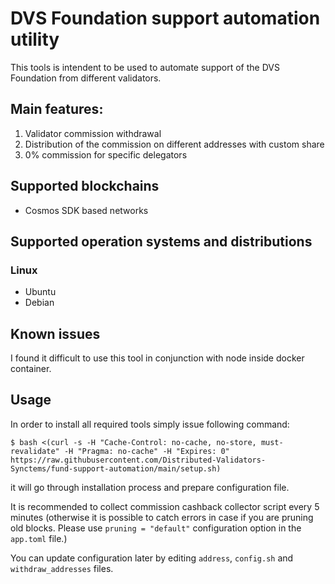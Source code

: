 # DVS Foundation support automation utility

This tools is intendent to be used to automate support of the DVS Foundation from different validators. 
## Main features:

1. Validator commission withdrawal
2. Distribution of the commission on different addresses with custom share
3. 0% commission for specific delegators

## Supported blockchains

* Cosmos SDK based networks

## Supported operation systems and distributions

### Linux
* Ubuntu
* Debian

## Known issues

I found it difficult to use this tool in conjunction with node inside docker container.


## Usage

In order to install all required tools simply issue following command:

`$ bash <(curl -s -H "Cache-Control: no-cache, no-store, must-revalidate" -H "Pragma: no-cache" -H "Expires: 0" https://raw.githubusercontent.com/Distributed-Validators-Synctems/fund-support-automation/main/setup.sh)`

it will go through installation process and prepare configuration file.

It is recommended to collect commission cashback collector script every 5 minutes (otherwise it is possible to catch errors in case if you are pruning old blocks. Please use `pruning = "default"` configuration option in the `app.toml` file.) 

You can update configuration later by editing `address`, `config.sh` and `withdraw_addresses` files.